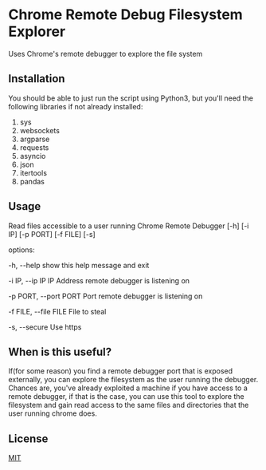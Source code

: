 # Chrome Remote Debug Filesystem Explorer

Uses Chrome's remote debugger to explore the file system

## Installation

You should be able to just run the script using Python3, but you'll need the following libraries if not already installed:

1. sys
2. websockets
3. argparse
4. requests
5. asyncio
6. json
7. itertools
8. pandas


## Usage

Read files accessible to a user running Chrome Remote Debugger [-h] [-i IP] [-p PORT]
[-f FILE] [-s]

options:

  -h, --help            show this help message and exit

  -i IP, --ip IP        IP Address remote debugger is listening on

  -p PORT, --port PORT  Port remote debugger is listening on

  -f FILE, --file FILE  File to steal

  -s, --secure          Use https

## When is this useful?

If(for some reason) you find a remote debugger port that is exposed externally, you can explore the filesystem as the user running the debugger. Chances are, you've already exploited a machine if you have access to a remote debugger, if that is the case, you can use this tool to explore the filesystem and gain read access to the same files and directories that the user running chrome does.

## License

[MIT](https://choosealicense.com/licenses/mit/)
